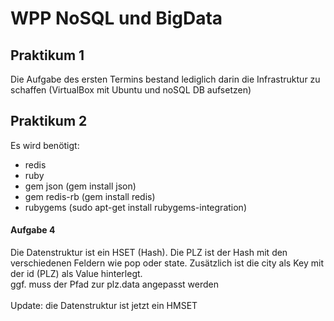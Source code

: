 # WPP NoSQL und BigData

## Praktikum 1

Die Aufgabe des ersten Termins bestand lediglich darin die Infrastruktur zu schaffen (VirtualBox mit Ubuntu und noSQL DB aufsetzen)

## Praktikum 2

Es wird benötigt:
- redis 
- ruby
- gem json (gem install json)
- gem redis-rb (gem install redis)
- rubygems (sudo apt-get install rubygems-integration)

#### Aufgabe 4
Die Datenstruktur ist ein HSET (Hash). Die PLZ ist der Hash mit den verschiedenen Feldern wie pop oder state.
Zusätzlich ist die city als Key mit der id (PLZ) als Value hinterlegt. 
<br>
ggf. muss der Pfad zur plz.data angepasst werden
<br>
<br>
Update: die Datenstruktur ist jetzt ein HMSET <br>

